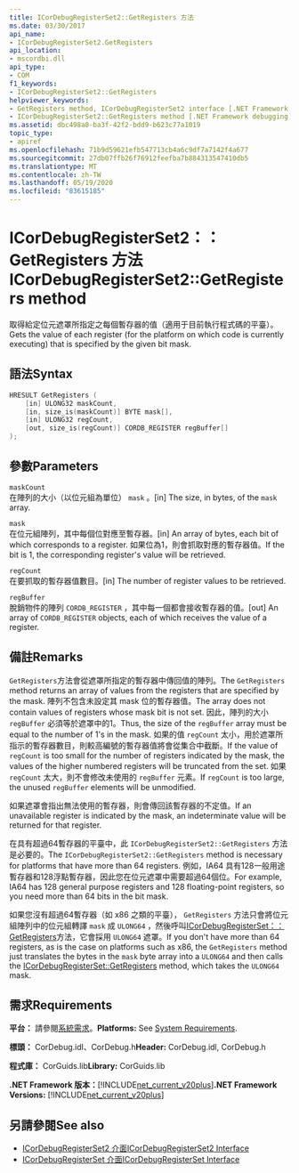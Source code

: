 ```yaml
---
title: ICorDebugRegisterSet2::GetRegisters 方法
ms.date: 03/30/2017
api_name:
- ICorDebugRegisterSet2.GetRegisters
api_location:
- mscordbi.dll
api_type:
- COM
f1_keywords:
- ICorDebugRegisterSet2::GetRegisters
helpviewer_keywords:
- GetRegisters method, ICorDebugRegisterSet2 interface [.NET Framework debugging]
- ICorDebugRegisterSet2::GetRegisters method [.NET Framework debugging]
ms.assetid: dbc498a8-ba3f-42f2-bdd9-b623c77a1019
topic_type:
- apiref
ms.openlocfilehash: 71b9d59621efb547713cb4a6c9df7a7142f4a677
ms.sourcegitcommit: 27db07ffb26f76912feefba7b884313547410db5
ms.translationtype: MT
ms.contentlocale: zh-TW
ms.lasthandoff: 05/19/2020
ms.locfileid: "83615185"
---
```

# <a name="icordebugregisterset2getregisters-method"></a><span data-ttu-id="79e8f-102">ICorDebugRegisterSet2：： GetRegisters 方法</span><span class="sxs-lookup"><span data-stu-id="79e8f-102">ICorDebugRegisterSet2::GetRegisters method</span></span>

<span data-ttu-id="79e8f-103">取得給定位元遮罩所指定之每個暫存器的值（適用于目前執行程式碼的平臺）。</span><span class="sxs-lookup"><span data-stu-id="79e8f-103">Gets the value of each register (for the platform on which code is currently executing) that is specified by the given bit mask.</span></span>  
  
## <a name="syntax"></a><span data-ttu-id="79e8f-104">語法</span><span class="sxs-lookup"><span data-stu-id="79e8f-104">Syntax</span></span>  
  
```cpp  
HRESULT GetRegisters (  
    [in] ULONG32 maskCount,  
    [in, size_is(maskCount)] BYTE mask[],  
    [in] ULONG32 regCount,  
    [out, size_is(regCount)] CORDB_REGISTER regBuffer[]  
);  
```  
  
## <a name="parameters"></a><span data-ttu-id="79e8f-105">參數</span><span class="sxs-lookup"><span data-stu-id="79e8f-105">Parameters</span></span>

 `maskCount`  
 <span data-ttu-id="79e8f-106">在陣列的大小（以位元組為單位） `mask` 。</span><span class="sxs-lookup"><span data-stu-id="79e8f-106">[in] The size, in bytes, of the `mask` array.</span></span>  
  
 `mask`  
 <span data-ttu-id="79e8f-107">在位元組陣列，其中每個位對應至暫存器。</span><span class="sxs-lookup"><span data-stu-id="79e8f-107">[in] An array of bytes, each bit of which corresponds to a register.</span></span> <span data-ttu-id="79e8f-108">如果位為1，則會抓取對應的暫存器值。</span><span class="sxs-lookup"><span data-stu-id="79e8f-108">If the bit is 1, the corresponding register's value will be retrieved.</span></span>  
  
 `regCount`  
 <span data-ttu-id="79e8f-109">在要抓取的暫存器值數目。</span><span class="sxs-lookup"><span data-stu-id="79e8f-109">[in] The number of register values to be retrieved.</span></span>  
  
 `regBuffer`  
 <span data-ttu-id="79e8f-110">脫銷物件的陣列 `CORDB_REGISTER` ，其中每一個都會接收暫存器的值。</span><span class="sxs-lookup"><span data-stu-id="79e8f-110">[out] An array of `CORDB_REGISTER` objects, each of which receives the value of a register.</span></span>  
  
## <a name="remarks"></a><span data-ttu-id="79e8f-111">備註</span><span class="sxs-lookup"><span data-stu-id="79e8f-111">Remarks</span></span>

 <span data-ttu-id="79e8f-112">`GetRegisters`方法會從遮罩所指定的暫存器中傳回值的陣列。</span><span class="sxs-lookup"><span data-stu-id="79e8f-112">The `GetRegisters` method returns an array of values from the registers that are specified by the mask.</span></span> <span data-ttu-id="79e8f-113">陣列不包含未設定其 mask 位的暫存器值。</span><span class="sxs-lookup"><span data-stu-id="79e8f-113">The array does not contain values of registers whose mask bit is not set.</span></span> <span data-ttu-id="79e8f-114">因此，陣列的大小 `regBuffer` 必須等於遮罩中的1。</span><span class="sxs-lookup"><span data-stu-id="79e8f-114">Thus, the size of the `regBuffer` array must be equal to the number of 1's in the mask.</span></span> <span data-ttu-id="79e8f-115">如果的值 `regCount` 太小，用於遮罩所指示的暫存器數目，則較高編號的暫存器值將會從集合中截斷。</span><span class="sxs-lookup"><span data-stu-id="79e8f-115">If the value of `regCount` is too small for the number of registers indicated by the mask, the values of the higher numbered registers will be truncated from the set.</span></span> <span data-ttu-id="79e8f-116">如果 `regCount` 太大，則不會修改未使用的 `regBuffer` 元素。</span><span class="sxs-lookup"><span data-stu-id="79e8f-116">If `regCount` is too large, the unused `regBuffer` elements will be unmodified.</span></span>  
  
 <span data-ttu-id="79e8f-117">如果遮罩會指出無法使用的暫存器，則會傳回該暫存器的不定值。</span><span class="sxs-lookup"><span data-stu-id="79e8f-117">If an unavailable register is indicated by the mask, an indeterminate value will be returned for that register.</span></span>  
  
 <span data-ttu-id="79e8f-118">在具有超過64暫存器的平臺中，此 `ICorDebugRegisterSet2::GetRegisters` 方法是必要的。</span><span class="sxs-lookup"><span data-stu-id="79e8f-118">The `ICorDebugRegisterSet2::GetRegisters` method is necessary for platforms that have more than 64 registers.</span></span> <span data-ttu-id="79e8f-119">例如，IA64 具有128一般用途暫存器和128浮點暫存器，因此您在位元遮罩中需要超過64個位。</span><span class="sxs-lookup"><span data-stu-id="79e8f-119">For example, IA64 has 128 general purpose registers and 128 floating-point registers, so you need more than 64 bits in the bit mask.</span></span>  
  
 <span data-ttu-id="79e8f-120">如果您沒有超過64暫存器（如 x86 之類的平臺）， `GetRegisters` 方法只會將位元組陣列中的位元組轉譯 `mask` 成 `ULONG64` ，然後呼叫[ICorDebugRegisterSet：： GetRegisters](icordebugregisterset-getregisters-method.md)方法，它會採用 `ULONG64` 遮罩。</span><span class="sxs-lookup"><span data-stu-id="79e8f-120">If you don't have more than 64 registers, as is the case on platforms such as x86, the `GetRegisters` method just translates the bytes in the `mask` byte array into a `ULONG64` and then calls the [ICorDebugRegisterSet::GetRegisters](icordebugregisterset-getregisters-method.md) method, which takes the `ULONG64` mask.</span></span>  
  
## <a name="requirements"></a><span data-ttu-id="79e8f-121">需求</span><span class="sxs-lookup"><span data-stu-id="79e8f-121">Requirements</span></span>

 <span data-ttu-id="79e8f-122">**平台：** 請參閱[系統需求](../../get-started/system-requirements.md)。</span><span class="sxs-lookup"><span data-stu-id="79e8f-122">**Platforms:** See [System Requirements](../../get-started/system-requirements.md).</span></span>  
  
 <span data-ttu-id="79e8f-123">**標頭：** CorDebug.idl、CorDebug.h</span><span class="sxs-lookup"><span data-stu-id="79e8f-123">**Header:** CorDebug.idl, CorDebug.h</span></span>  
  
 <span data-ttu-id="79e8f-124">**程式庫：** CorGuids.lib</span><span class="sxs-lookup"><span data-stu-id="79e8f-124">**Library:** CorGuids.lib</span></span>  
  
 <span data-ttu-id="79e8f-125">**.NET Framework 版本：**[!INCLUDE[net_current_v20plus](../../../../includes/net-current-v20plus-md.md)]</span><span class="sxs-lookup"><span data-stu-id="79e8f-125">**.NET Framework Versions:** [!INCLUDE[net_current_v20plus](../../../../includes/net-current-v20plus-md.md)]</span></span>  
  
## <a name="see-also"></a><span data-ttu-id="79e8f-126">另請參閱</span><span class="sxs-lookup"><span data-stu-id="79e8f-126">See also</span></span>

- [<span data-ttu-id="79e8f-127">ICorDebugRegisterSet2 介面</span><span class="sxs-lookup"><span data-stu-id="79e8f-127">ICorDebugRegisterSet2 Interface</span></span>](icordebugregisterset2-interface.md)
- [<span data-ttu-id="79e8f-128">ICorDebugRegisterSet 介面</span><span class="sxs-lookup"><span data-stu-id="79e8f-128">ICorDebugRegisterSet Interface</span></span>](icordebugregisterset-interface.md)
